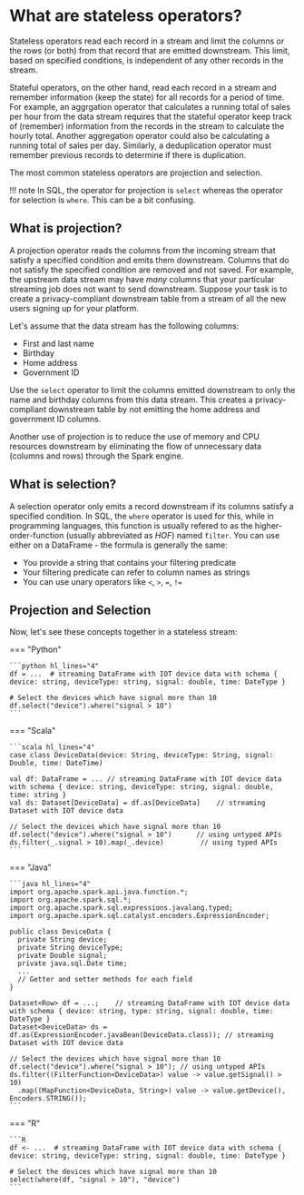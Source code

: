 # What are stateless operators?

Stateless operators read each record in a stream and limit the columns or the rows (or both) from that record that are emitted downstream. This limit, based on specified conditions, is independent of any other records in the stream.

Stateful operators, on the other hand, read each record in a stream and remember information (keep the state) for all records for a period of time. For example, an aggrgation operator that calculates a running total of sales per hour from the data stream requires that the stateful operator keep track of (remember) information from the records in the stream to calculate the hourly total. Another aggregation operator could also be calculating a running total of sales per day. Similarly, a deduplication operator must remember previous records to determine if there is duplication.

The most common stateless operators are projection and selection.

!!! note
    In SQL, the operator for projection is `select` whereas the operator for selection is `where`. This can be a bit confusing.

## What is projection?

A projection operator reads the columns from the incoming stream that satisfy a specified condition and emits them downstream. Columns that do not satisfy the specified condition are removed and not saved. For example, the upstream data stream may have _many_ columns that your particular streaming job does not want to send downstream. Suppose your task is to create a privacy-compliant downstream table from a stream of all the new users signing up for your platform.

Let's assume that the data stream has the following columns:

- First and last name
- Birthday
- Home address
- Government ID

Use the `select` operator to limit the columns emitted downstream to only the name and birthday columns from this data stream. This creates a privacy-compliant downstream table by not emitting the home address and government ID columns.

Another use of projection is to reduce the use of memory and CPU resources downstream by eliminating the flow of unnecessary data (columns and rows) through the Spark engine.

## What is selection?

A selection operator only emits a record downstream if its columns satisfy a specified condition. In SQL, the `where` operator is used for this, while in programming languages, this function is usually refered to as the higher-order-function (usually abbreviated as _HOF_) named `filter`. You can use either on a DataFrame - the formula is generally the same:

- You provide a string that contains your filtering predicate
- Your filtering predicate can refer to column names as strings
- You can use unary operators like `<`, `>`, `=`, `!=`

## Projection and Selection

Now, let's see these concepts together in a stateless stream:

<!--TODO(neil)-->

=== "Python"

    ```python hl_lines="4"
    df = ...  # streaming DataFrame with IOT device data with schema { device: string, deviceType: string, signal: double, time: DateType }

    # Select the devices which have signal more than 10
    df.select("device").where("signal > 10")
    ```
=== "Scala"

    ```scala hl_lines="4"
    case class DeviceData(device: String, deviceType: String, signal: Double, time: DateTime)

    val df: DataFrame = ... // streaming DataFrame with IOT device data with schema { device: string, deviceType: string, signal: double, time: string }
    val ds: Dataset[DeviceData] = df.as[DeviceData]    // streaming Dataset with IOT device data

    // Select the devices which have signal more than 10
    df.select("device").where("signal > 10")      // using untyped APIs
    ds.filter(_.signal > 10).map(_.device)         // using typed APIs
    ```
=== "Java"

    ```java hl_lines="4"
    import org.apache.spark.api.java.function.*;
    import org.apache.spark.sql.*;
    import org.apache.spark.sql.expressions.javalang.typed;
    import org.apache.spark.sql.catalyst.encoders.ExpressionEncoder;

    public class DeviceData {
      private String device;
      private String deviceType;
      private Double signal;
      private java.sql.Date time;
      ...
      // Getter and setter methods for each field
    }

    Dataset<Row> df = ...;    // streaming DataFrame with IOT device data with schema { device: string, type: string, signal: double, time: DateType }
    Dataset<DeviceData> ds = df.as(ExpressionEncoder.javaBean(DeviceData.class)); // streaming Dataset with IOT device data

    // Select the devices which have signal more than 10
    df.select("device").where("signal > 10"); // using untyped APIs
    ds.filter((FilterFunction<DeviceData>) value -> value.getSignal() > 10)
      .map((MapFunction<DeviceData, String>) value -> value.getDevice(), Encoders.STRING());
    ```
=== "R"

    ```R
    df <- ...  # streaming DataFrame with IOT device data with schema { device: string, deviceType: string, signal: double, time: DateType }

    # Select the devices which have signal more than 10
    select(where(df, "signal > 10"), "device")
    ```
